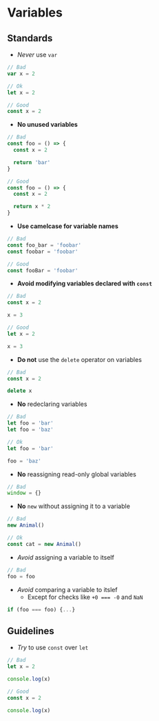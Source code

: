 # Variables

## Standards

- _Never_ use `var`
```js
// Bad
var x = 2

// Ok
let x = 2

// Good
const x = 2
```

- **No unused variables**
```js
// Bad
const foo = () => {
  const x = 2

  return 'bar'
}

// Good
const foo = () => {
  const x = 2

  return x * 2
}
```

- **Use camelcase for variable names**
```js
// Bad
const foo_bar = 'foobar'
const foobar = 'foobar'

// Good
const fooBar = 'foobar'
```

- **Avoid modifying variables declared with `const`**
```js
// Bad
const x = 2

x = 3

// Good
let x = 2

x = 3
```

- **Do not** use the `delete` operator on variables
```js
// Bad
const x = 2

delete x
```

- **No** redeclaring variables
```js
// Bad
let foo = 'bar'
let foo = 'baz'

// Ok
let foo = 'bar'

foo = 'baz'
```

- **No** reassigning read-only global variables
```js
// Bad
window = {}
```

- **No** `new` without assigning it to a variable
```js
// Bad
new Animal()

// Ok
const cat = new Animal()
```

- _Avoid_ assigning a variable to itself
```js
// Bad
foo = foo
```

- _Avoid_ comparing a variable to itslef
  - Except for checks like `+0 === -0` and `NaN`
```js
if (foo === foo) {...}
```

## Guidelines

- _Try_ to use `const` over `let`
```js
// Bad
let x = 2

console.log(x)

// Good
const x = 2

console.log(x)
```
